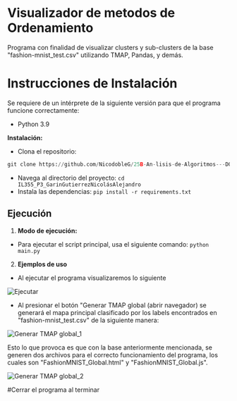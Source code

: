 ﻿# Visualizador de metodos de Ordenamiento

Programa con finalidad de visualizar clusters y sub-clusters de la base "fashion-mnist_test.csv" utilizando TMAP, Pandas, y demás.

# Instrucciones de Instalación

Se requiere de un intérprete de la siguiente versión para que el programa funcione correctamente:
- Python 3.9

**Instalación:**

- Clona el repositorio: 
``` python
git clone https://github.com/NicodobleG/25B-An-lisis-de-Algoritmos---D01---L_Mi-7-9am/tree/main/IL355_P3_GarinGutierrezNicol%C3%A1sAlejandro
```
- Navega al directorio del proyecto: ```cd IL355_P3_GarinGutierrezNicolásAlejandro```
- Instala las dependencias: 
```pip install -r requirements.txt ```

## Ejecución

1. **Modo de ejecución:**
- Para ejecutar el script principal, usa el siguiente comando: `python main.py`

2. **Ejemplos de uso**

- Al ejecutar el programa visualizaremos lo siguiente

![Ejecutar](https://github.com/NicodobleG/25B-An-lisis-de-Algoritmos---D01---L_Mi-7-9am/blob/df5e32a11a933767ba01ea8f71170f03537b911b/IL355_P3_GarinGutierrezNicol%C3%A1sAlejandro/Funcionamiento/1%20-%20Estado%20inicial.png)

- Al presionar el botón "Generar TMAP global (abrir navegador) se generará el mapa principal clasificado por los labels encontrados en "fashion-mnist_test.csv" de la siguiente manera:

![Generar TMAP global_1](https://github.com/NicodobleG/25B-An-lisis-de-Algoritmos---D01---L_Mi-7-9am/blob/64cae72333cabedf837eccf99d88966d52169a79/IL355_P3_GarinGutierrezNicol%C3%A1sAlejandro/Funcionamiento/2%20-%20Generando%20TMAP%20gloibal.png)

Esto lo que provoca es que con la base anteriormente mencionada, se generen dos archivos para el correcto funcionamiento del programa, los cuales son "FashionMNIST_Global.html" y "FashionMNIST_Global.js".

![Generar TMAP global_2](https://github.com/NicodobleG/25B-An-lisis-de-Algoritmos---D01---L_Mi-7-9am/blob/64cae72333cabedf837eccf99d88966d52169a79/IL355_P3_GarinGutierrezNicol%C3%A1sAlejandro/Funcionamiento/2.1%20-%20TMAP%20Global%20generado.png)

#Cerrar el programa al terminar
